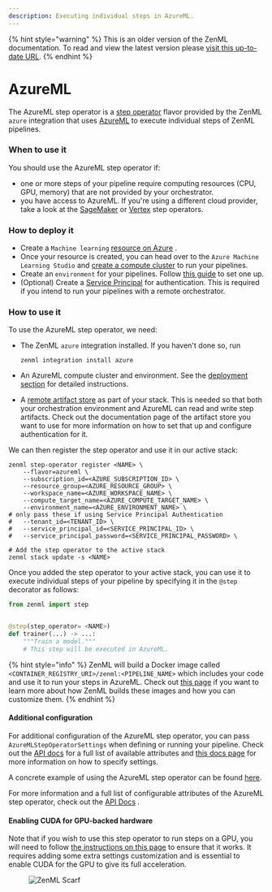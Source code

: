 ```yaml
---
description: Executing individual steps in AzureML.
---
```


{% hint style="warning" %}
This is an older version of the ZenML documentation. To read and view the latest version please [visit this up-to-date URL](https://docs.zenml.io).
{% endhint %}


# AzureML

The AzureML step operator is a [step operator](step-operators.md) flavor provided by the ZenML `azure` integration that
uses [AzureML](https://azure.microsoft.com/en-us/services/machine-learning/) to execute individual steps of ZenML
pipelines.

### When to use it

You should use the AzureML step operator if:

* one or more steps of your pipeline require computing resources (CPU, GPU, memory) that are not provided by your
  orchestrator.
* you have access to AzureML. If you're using a different cloud provider, take a look at the [SageMaker](sagemaker.md)
  or [Vertex](vertex.md) step operators.

### How to deploy it

* Create
  a `Machine learning` [resource on Azure](https://docs.microsoft.com/en-us/azure/machine-learning/quickstart-create-resources)
  .
* Once your resource is created, you can head over to the `Azure Machine Learning Studio`
  and [create a compute cluster](https://docs.microsoft.com/en-us/azure/machine-learning/quickstart-create-resources#cluster)
  to run your pipelines.
* Create an `environment` for your pipelines.
  Follow [this guide](https://docs.microsoft.com/en-us/azure/machine-learning/how-to-manage-environments-in-studio) to
  set one up.
* (Optional) Create
  a [Service Principal](https://docs.microsoft.com/en-us/azure/developer/java/sdk/identity-service-principal-auth) for
  authentication. This is required if you intend to run your pipelines with a remote orchestrator.

### How to use it

To use the AzureML step operator, we need:

* The ZenML `azure` integration installed. If you haven't done so, run

  ```shell
  zenml integration install azure
  ```
* An AzureML compute cluster and environment. See the [deployment section](azureml.md#how-to-deploy-it) for detailed
  instructions.
* A [remote artifact store](../artifact-stores/artifact-stores.md) as part of your stack. This is needed so that both
  your orchestration environment and AzureML can read and write step artifacts. Check out the documentation page of the
  artifact store you want to use for more information on how to set that up and configure authentication for it.

We can then register the step operator and use it in our active stack:

```shell
zenml step-operator register <NAME> \
    --flavor=azureml \
    --subscription_id=<AZURE_SUBSCRIPTION_ID> \
    --resource_group=<AZURE_RESOURCE_GROUP> \
    --workspace_name=<AZURE_WORKSPACE_NAME> \
    --compute_target_name=<AZURE_COMPUTE_TARGET_NAME> \
    --environment_name=<AZURE_ENVIRONMENT_NAME> \
# only pass these if using Service Principal Authentication
#   --tenant_id=<TENANT_ID> \
#   --service_principal_id=<SERVICE_PRINCIPAL_ID> \
#   --service_principal_password=<SERVICE_PRINCIPAL_PASSWORD> \

# Add the step operator to the active stack
zenml stack update -s <NAME>
```

Once you added the step operator to your active stack, you can use it to execute individual steps of your pipeline by
specifying it in the `@step` decorator as follows:

```python
from zenml import step


@step(step_operator= <NAME>)
def trainer(...) -> ...:
    """Train a model."""
    # This step will be executed in AzureML.
```

{% hint style="info" %}
ZenML will build a Docker image called `<CONTAINER_REGISTRY_URI>/zenml:<PIPELINE_NAME>` which includes your code and use
it to run your steps in AzureML. Check
out [this page](/docs/book/user-guide/advanced-guide/containerize-your-pipeline.md) if you want to learn
more about how ZenML builds these images and how you can customize them.
{% endhint %}

#### Additional configuration

For additional configuration of the AzureML step operator, you can pass `AzureMLStepOperatorSettings` when defining or
running your pipeline. Check out
the [API docs](https://apidocs.zenml.io/latest/integration\_code\_docs/integrations-azure/#zenml.integrations.azure.flavors.azureml\_step\_operator\_flavor.AzureMLStepOperatorSettings)
for a full list of available attributes and [this docs page](/docs/book/user-guide/advanced-guide/configure-steps-pipelines.md) for
more information on how to specify settings.

A concrete example of using the AzureML step operator can be
found [here](https://github.com/zenml-io/zenml/tree/main/examples/step\_operator\_remote\_training).

For more information and a full list of configurable attributes of the AzureML step operator, check out
the [API Docs](https://apidocs.zenml.io/latest/integration\_code\_docs/integrations-azure/#zenml.integrations.azure.step\_operators.azureml\_step\_operator.AzureMLStepOperator)
.

#### Enabling CUDA for GPU-backed hardware

Note that if you wish to use this step operator to run steps on a GPU, you will need to
follow [the instructions on this page](/docs/book/user-guide/advanced-guide/scale-compute-to-the-cloud.md) to ensure that it
works. It requires adding some extra settings customization and is essential to enable CUDA for the GPU to give its full
acceleration.

<!-- For scarf -->
<figure><img alt="ZenML Scarf" referrerpolicy="no-referrer-when-downgrade" src="https://static.scarf.sh/a.png?x-pxid=f0b4f458-0a54-4fcd-aa95-d5ee424815bc" /></figure>
